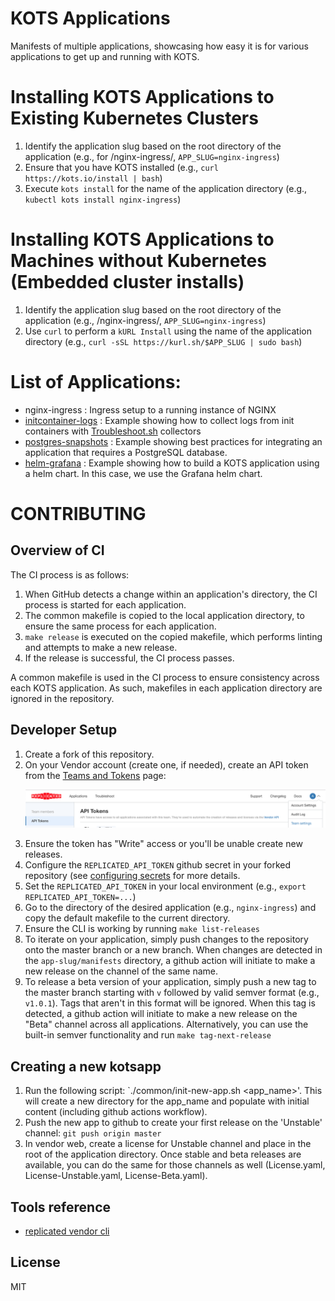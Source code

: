 KOTS Applications
==================

Manifests of multiple applications, showcasing how easy it is for various applications to get up and running with KOTS.

# Installing KOTS Applications to Existing Kubernetes Clusters

1. Identify the application slug based on the root directory of the application (e.g., for /nginx-ingress/, `APP_SLUG=nginx-ingress`)
2. Ensure that you have KOTS installed (e.g., `curl https://kots.io/install | bash`)
3. Execute `kots install` for the name of the application directory (e.g., `kubectl kots install nginx-ingress`)

# Installing KOTS Applications to Machines without Kubernetes (Embedded cluster installs)

1. Identify the application slug based on the root directory of the application (e.g., /nginx-ingress/, `APP_SLUG=nginx-ingress`)
2. Use `curl` to perform a `kURL Install` using the name of the application directory (e.g., `curl -sSL https://kurl.sh/$APP_SLUG | sudo bash`)

# List of Applications:

* nginx-ingress : Ingress setup to a running instance of NGINX
* [initcontainer-logs](./initcontainer-logs) : Example showing how to collect logs from init containers with [Troubleshoot.sh](https://troubleshoot.sh) collectors
* [postgres-snapshots](./postgres-snapshots) : Example showing best practices for integrating an application that requires a PostgreSQL database.
* [helm-grafana](./helm-grafana) : Example showing how to build a KOTS application using a helm chart. In this case, we use the Grafana helm chart. 

# CONTRIBUTING

## Overview of CI

The CI process is as follows: 
1. When GitHub detects a change within an application's directory, the CI process is started for each application. 
2. The common makefile is copied to the local application directory, to ensure the same process for each application. 
3. `make release` is executed on the copied makefile, which performs linting and attempts to make a new release. 
4. If the release is successful, the CI process passes. 

A common makefile is used in the CI process to ensure consistency across each KOTS application. As such, makefiles in each application directory are ignored in the repository. 

## Developer Setup 

1. Create a fork of this repository.
2. On your Vendor account (create one, if needed), create an API token from the [Teams and Tokens](https://vendor.replicated.com/team/tokens) page: <p align="center"><img src="./doc/REPLICATED_API_TOKEN.png" width=600></img></p>
3. Ensure the token has "Write" access or you'll be unable create new releases.
4. Configure the `REPLICATED_API_TOKEN` github secret in your forked repository (see [configuring secrets](https://help.github.com/en/github/automating-your-workflow-with-github-actions/virtual-environments-for-github-actions#creating-and-using-secrets-encrypted-variables) for more details.
5. Set the `REPLICATED_API_TOKEN` in your local environment (e.g., `export REPLICATED_API_TOKEN=...`)
6. Go to the directory of the desired application (e.g., `nginx-ingress`) and copy the default makefile to the current directory.
7. Ensure the CLI is working by running `make list-releases`
7. To iterate on your application, simply push changes to the repository onto the master branch or a new branch. When changes are detected in the `app-slug/manifests` directory, a github action will initiate to make a new release on the channel of the same name.
8. To release a beta version of your application, simply push a new tag to the master branch starting with `v` followed by valid semver format (e.g., `v1.0.1`). Tags that aren't in this format will be ignored. When this tag is detected, a github action will initiate to make a new release on the "Beta" channel across all applications. Alternatively, you can use the built-in semver functionality and run `make tag-next-release`

## Creating a new kotsapp

1. Run the following script: `./common/init-new-app.sh <app_name>'. This will create a new directory for the app_name and populate with initial content (including github actions workflow).
2. Push the new app to github to create your first release on the 'Unstable' channel: `git push origin master`
3. In vendor web, create a license for Unstable channel and place in the root of the application directory. Once stable and beta releases are available, you can do the same for those channels as well (License.yaml, License-Unstable.yaml, License-Beta.yaml).

## Tools reference

- [replicated vendor cli](https://github.com/replicatedhq/replicated)

## License

MIT
